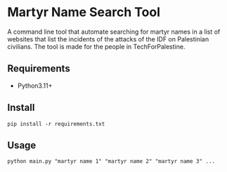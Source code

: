 # Martyr Name Search Tool 

A command line tool that automate searching for martyr names in a list of 
websites that list the incidents of the attacks of the IDF on Palestinian 
civilians. The tool is made for the people in TechForPalestine.

## Requirements

- Python3.11+

## Install

```commandline
pip install -r requirements.txt
```

## Usage

```commandline
python main.py "martyr name 1" "martyr name 2" "martyr name 3" ...
```
